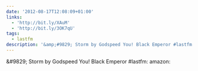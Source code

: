 ```yaml
---
date: '2012-08-17T12:08:09+01:00'
links:
  - 'http://bit.ly/XAuM'
  - 'http://bit.ly/3OK7qU'
tags:
  - lastfm
description: '&amp;#9829; Storm by Godspeed You! Black Emperor #lastfm:  amazon: '
---
```

&amp;#9829; Storm by Godspeed You! Black Emperor #lastfm:  amazon: 
